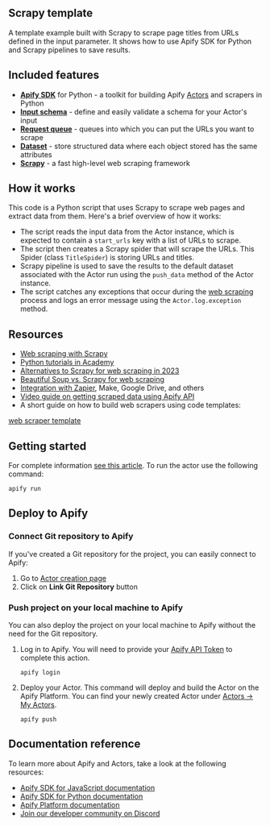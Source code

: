 ## Scrapy template

A template example built with Scrapy to scrape page titles from URLs defined in the input parameter. It shows how to use Apify SDK for Python and Scrapy pipelines to save results.

## Included features

- **[Apify SDK](https://docs.apify.com/sdk/python/)** for Python - a toolkit for building Apify [Actors](https://apify.com/actors) and scrapers in Python
- **[Input schema](https://docs.apify.com/platform/actors/development/input-schema)** - define and easily validate a schema for your Actor's input
- **[Request queue](https://docs.apify.com/sdk/python/docs/concepts/storages#working-with-request-queues)** - queues into which you can put the URLs you want to scrape
- **[Dataset](https://docs.apify.com/sdk/python/docs/concepts/storages#working-with-datasets)** - store structured data where each object stored has the same attributes
- **[Scrapy](https://scrapy.org/)** - a fast high-level web scraping framework

## How it works

This code is a Python script that uses Scrapy to scrape web pages and extract data from them. Here's a brief overview of how it works:

- The script reads the input data from the Actor instance, which is expected to contain a `start_urls` key with a list of URLs to scrape.
- The script then creates a Scrapy spider that will scrape the URLs. This Spider (class `TitleSpider`) is storing URLs and titles.
- Scrapy pipeline is used to save the results to the default dataset associated with the Actor run using the `push_data` method of the Actor instance.
- The script catches any exceptions that occur during the [web scraping](https://apify.com/web-scraping) process and logs an error message using the `Actor.log.exception` method.

## Resources

- [Web scraping with Scrapy](https://blog.apify.com/web-scraping-with-scrapy/)
- [Python tutorials in Academy](https://docs.apify.com/academy/python)
- [Alternatives to Scrapy for web scraping in 2023](https://blog.apify.com/alternatives-scrapy-web-scraping/)
- [Beautiful Soup vs. Scrapy for web scraping](https://blog.apify.com/beautiful-soup-vs-scrapy-web-scraping/)
- [Integration with Zapier](https://apify.com/integrations), Make, Google Drive, and others
- [Video guide on getting scraped data using Apify API](https://www.youtube.com/watch?v=ViYYDHSBAKM)
- A short guide on how to build web scrapers using code templates:

[web scraper template](https://www.youtube.com/watch?v=u-i-Korzf8w)


## Getting started

For complete information [see this article](https://docs.apify.com/platform/actors/development#build-actor-locally). To run the actor use the following command:

```
apify run
```

## Deploy to Apify

### Connect Git repository to Apify

If you've created a Git repository for the project, you can easily connect to Apify:

1. Go to [Actor creation page](https://console.apify.com/actors/new)
2. Click on **Link Git Repository** button

### Push project on your local machine to Apify

You can also deploy the project on your local machine to Apify without the need for the Git repository.

1. Log in to Apify. You will need to provide your [Apify API Token](https://console.apify.com/account/integrations) to complete this action.

    ```
    apify login
    ```

2. Deploy your Actor. This command will deploy and build the Actor on the Apify Platform. You can find your newly created Actor under [Actors -> My Actors](https://console.apify.com/actors?tab=my).

    ```
    apify push
    ```

## Documentation reference

To learn more about Apify and Actors, take a look at the following resources:

- [Apify SDK for JavaScript documentation](https://docs.apify.com/sdk/js)
- [Apify SDK for Python documentation](https://docs.apify.com/sdk/python)
- [Apify Platform documentation](https://docs.apify.com/platform)
- [Join our developer community on Discord](https://discord.com/invite/jyEM2PRvMU)
